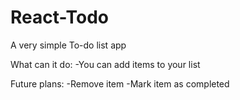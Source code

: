 # React-Todo

A very simple To-do list app

What can it do:
  -You can add items to your list
  
 Future plans:
    -Remove item
    -Mark item as completed
